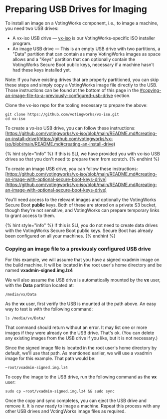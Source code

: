 # Preparing USB Drives for Imaging

To install an image on a VotingWorks component, i.e., to image a machine, you need two USB drives:

* A vx-iso USB drive — [vx-iso](https://github.com/votingworks/vx-iso) is our VotingWorks-specific ISO installer program.
* An image USB drive — This is an empty USB drive with two partitions, a "Data" partition that can contain as many VotingWorks images as space allows and a "Keys" partition that can optionally contain the VotingWorks Secure Boot public keys, necessary if a machine hasn't had these keys installed yet.

Note: If you have existing drives that are properly partitioned, you can skip these steps and simply copy a VotingWorks image file directly to the USB. Those instructions can be found at the bottom of this page in the [#copying-an-image-file-to-a-previously-configured-usb-drive](preparing-usb-drives-for-imaging.md#copying-an-image-file-to-a-previously-configured-usb-drive "mention") section.

Clone the vx-iso repo for the tooling necessary to prepare the above:

```
git clone https://github.com/votingworks/vx-iso.git
cd vx-iso
```

To create a vx-iso USB drive, you can follow these instructions: [https://github.com/votingworks/vx-iso/blob/main/README.md#creating-an-install-drive](https://github.com/votingworks/vx-iso/blob/main/README.md#creating-an-install-drive)

{% hint style="info" %}
If this is SLI, we have provided you with vx-iso USB drives so that you don't need to prepare them from scratch.
{% endhint %}

To create an image USB drive, you can follow these instructions: [https://github.com/votingworks/vx-iso/blob/main/README.md#creating-an-image-with-optional-secure-boot-keys-drive](https://github.com/votingworks/vx-iso/blob/main/README.md#creating-an-image-with-optional-secure-boot-keys-drive)

You'll need access to the relevant images and optionally the VotingWorks Secure Boot **public** keys. Both of these are stored on a private S3 bucket, though they're not sensitive, and VotingWorks can prepare temporary links to grant access to them.

{% hint style="info" %}
If this is SLI, you do not need to create data drives with the VotingWorks Secure Boot public keys. Secure Boot has already been configured on all your machines.
{% endhint %}

### Copying an image file to a previously configured USB drive

For this example, we will assume that you have a signed vxadmin image on the build machine. It will be located in the root user's home directory and be named **vxadmin-signed.img.lz4**

We will also assume the USB drive is automatically mounted by the **vx** user, with the **Data** partition located at:&#x20;

```
/media/vx/Data
```

As the **vx** user, first verify the USB is mounted at the path above. An easy way to test is with the following command:

```
ls /media/vx/Data/
```

That command should return without an error. It may list one or more images if they were already on the USB drive. That's ok. (You can delete any existing images from the USB drive if you like, but it is not necessary.)

Since the signed image file is located in the root user's home directory by default, we'll use that path. As mentioned earlier, we will use a vxadmin image for this example. That path would be:

```
~root/vxadmin-signed.img.lz4
```

To copy the image to the USB drive, run the following command as the **vx** user:

```
sudo cp ~root/vxadmin-signed.img.lz4 && sudo sync
```

Once the copy and sync completes, you can eject the USB drive and remove it. It is now ready to image a machine. Repeat this process with any other USB drives and VotingWorks image files as required.&#x20;



